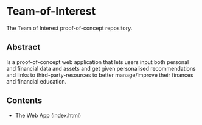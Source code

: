# Team-of-Interest
The Team of Interest proof-of-concept repository. <br>

## Abstract
Is a proof-of-concept web application that lets users input both personal and financial data and assets and get given personalised recommendations and links to third-party-resources to better manage/improve their finances and financial education.

## Contents
- The Web App (index.html)